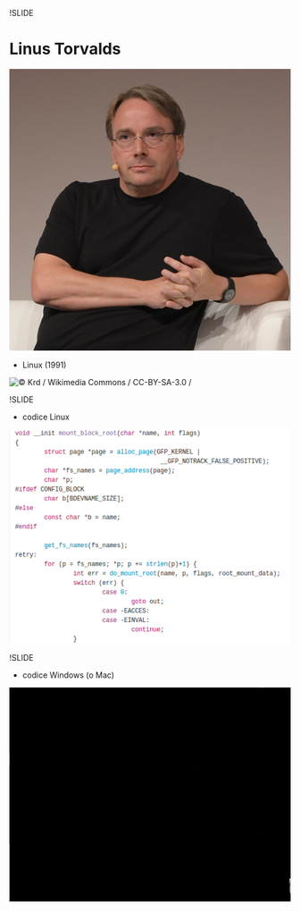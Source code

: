 !SLIDE

# Linus Torvalds

![Linus Torvalds](LinuxCon_Europe_Linus_Torvalds_05.25percent.jpg)

* Linux (1991)

![© Krd / Wikimedia Commons / CC-BY-SA-3.0 /](http://commons.wikimedia.org/wiki/File:LinuxCon_Europe_Linus_Torvalds_05.jpg)

!SLIDE

* codice Linux

![do_mount](linux_do_mounts.png)

!SLIDE

* codice Windows (o Mac)

![closed source](closed_source.png)
